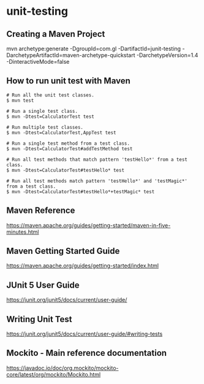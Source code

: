 # unit-testing


Creating a Maven Project 
-------------------------

mvn archetype:generate -DgroupId=com.gl -DartifactId=junit-testing -DarchetypeArtifactId=maven-archetype-quickstart -DarchetypeVersion=1.4 -DinteractiveMode=false


How to run unit test with Maven
-------------------------------
```
# Run all the unit test classes.
$ mvn test

# Run a single test class.
$ mvn -Dtest=CalculatorTest test

# Run multiple test classes.
$ mvn -Dtest=CalculatorTest,AppTest test

# Run a single test method from a test class.
$ mvn -Dtest=CalculatorTest#addTestMethod test

# Run all test methods that match pattern 'testHello*' from a test class.
$ mvn -Dtest=CalculatorTest#testHello* test

# Run all test methods match pattern 'testHello*' and 'testMagic*' from a test class.
$ mvn -Dtest=CalculatorTest#testHello*+testMagic* test
```


Maven Reference
----------------
https://maven.apache.org/guides/getting-started/maven-in-five-minutes.html



Maven Getting Started Guide
--------------------------
https://maven.apache.org/guides/getting-started/index.html



JUnit 5 User Guide
-----------------
https://junit.org/junit5/docs/current/user-guide/



Writing Unit Test
-----------------
https://junit.org/junit5/docs/current/user-guide/#writing-tests



Mockito - Main reference documentation
--------------------------------------
https://javadoc.io/doc/org.mockito/mockito-core/latest/org/mockito/Mockito.html




